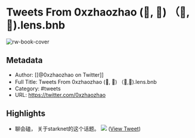 # Tweets From 0xzhaozhao (🌸, 🌿) （💙,🧡).lens.bnb

![rw-book-cover](https://pbs.twimg.com/profile_images/1554118675497570304/7hXHYZU6.jpg)

## Metadata
- Author: [[@0xzhaozhao on Twitter]]
- Full Title: Tweets From 0xzhaozhao (🌸, 🌿) （💙,🧡).lens.bnb
- Category: #tweets
- URL: https://twitter.com/0xzhaozhao

## Highlights
- 聊会磕，
  关于starknet的这个话题。 
  ![](https://pbs.twimg.com/media/FwUWJJVagAECHpe.jpg) ([View Tweet](https://twitter.com/0xzhaozhao/status/1658756443926065152))
